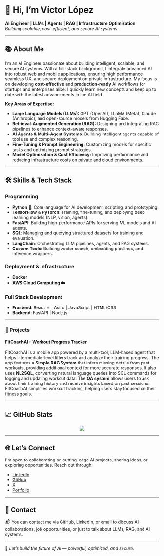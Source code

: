 # 👋 Hi, I’m Víctor López  
**AI Engineer | LLMs | Agents | RAG | Infrastructure Optimization**  
*Building scalable, cost-efficient, and secure AI systems.*

---

## 📚 About Me

I’m an AI Engineer passionate about building intelligent, scalable, and secure AI systems. With a full-stack background, I integrate advanced AI into robust web and mobile applications, ensuring high performance, seamless UX, and secure deployment on private infrastructure. My focus is on developing **cost-effective** and **production-ready** AI workflows for startups and enterprises alike. I quickly learn new concepts and keep up to date with the latest advancements in the AI field.

**Key Areas of Expertise:**
- **Large Language Models (LLMs):** GPT (OpenAI), LLaMA (Meta), Claude (Anthropic), and open-source models from Hugging Face.
- **Retrieval-Augmented Generation (RAG):** Designing and integrating RAG pipelines to enhance context-aware responses.
- **AI Agents & Multi-Agent Systems:** Building intelligent agents capable of tool use and complex reasoning.
- **Fine-Tuning & Prompt Engineering:** Customizing models for specific tasks and optimizing prompt strategies.
- **Model Optimization & Cost Efficiency:** Improving performance and reducing infrastructure costs on private and cloud environments.


---

## 🛠️ Skills & Tech Stack  

### Programming 
- **Python** 🐍: Core language for AI development, scripting, and prototyping.  
- **TensorFlow** & **PyTorch**: Training, fine-tuning, and deploying deep learning models (NLP, vision, agents).  
- **FastAPI**: Building high-performance APIs for serving ML models and AI agents.  
- **SQL**: Managing and querying structured datasets for training and evaluation.  
- **LangChain**: Orchestrating LLM pipelines, agents, and RAG systems.  
- **Custom Tools**: Building vector search, embedding pipelines, and inference wrappers.

### Deployment & Infrastructure  
- **Docker**  
- **AWS Cloud Computing ☁️**

### Full Stack Development  
- **Frontend**: React ⚛️ | Astro | JavaScript | HTML/CSS  
- **Backend**: FastAPI | Node.js  

---

### 🚀 Projects

#### **FitCoachAI** – Workout Progress Tracker  
FitCoachAI is a mobile app powered by a multi-tool, LLM-based agent that helps intermediate-level lifters track and analyze their training progress. The app features a **Simple RAG System** that infers missing details from past workouts, providing additional context for more accurate responses. It also uses **NL2SQL**, converting natural language queries into SQL commands for logging and updating workout data. The **QA system** allows users to ask about their training history and receive insights based on past sessions. FitCoachAI simplifies workout tracking, helping users stay focused on their fitness goals.

---

## 📈 GitHub Stats  
<div align="center">
  <img src="https://github-readme-stats.vercel.app/api?username=victorwkey&show_icons=true&count_private=true&hide_border=true" />
</div>

---

## 🌐 Let’s Connect  
I'm open to collaborating on cutting-edge AI projects, sharing ideas, or exploring opportunities. Reach out through:

- [LinkedIn](https://www.linkedin.com/in/victor-angel-lopez-556605245/)  
- [GitHub](https://github.com/victorwkey)  
- [X ](https://x.com/victorwkey)  
- [Portfolio](https://victorwkey.com)

---

## 💬 Contact  
📬 You can contact me via GitHub, LinkedIn, or email to discuss AI collaborations, job opportunities, or just to talk about LLMs, RAG, and AI systems.

---

🚀 *Let’s build the future of AI — powerful, optimized, and secure.*

